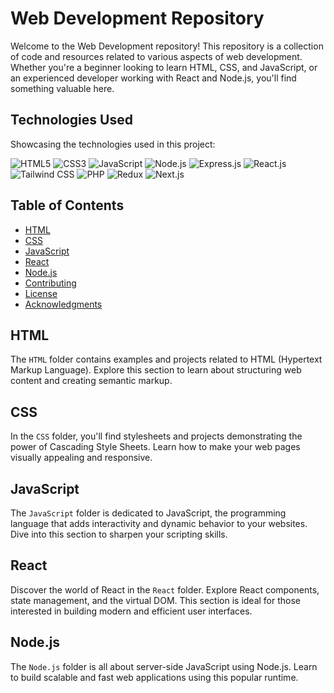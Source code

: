 # Web Development Repository

Welcome to the Web Development repository! This repository is a collection of code and resources related to various aspects of web development. Whether you're a beginner looking to learn HTML, CSS, and JavaScript, or an experienced developer working with React and Node.js, you'll find something valuable here.

## Technologies Used

Showcasing the technologies used in this project:

![HTML5](https://img.shields.io/badge/-HTML5-E34F26?style=flat-square&logo=html5&logoColor=white) ![CSS3](https://img.shields.io/badge/-CSS3-1572B6?style=flat-square&logo=css3&logoColor=white) ![JavaScript](https://img.shields.io/badge/-JavaScript-F7DF1E?style=flat-square&logo=javascript&logoColor=black) ![Node.js](https://img.shields.io/badge/-Node.js-339933?style=flat-square&logo=node.js&logoColor=white) ![Express.js](https://img.shields.io/badge/-Express.js-000000?style=flat-square&logo=express&logoColor=white) ![React.js](https://img.shields.io/badge/-React.js-61DAFB?style=flat-square&logo=react&logoColor=black) ![Tailwind CSS](https://img.shields.io/badge/-Tailwind%20CSS-38B2AC?style=flat-square&logo=tailwind-css&logoColor=white) ![PHP](https://img.shields.io/badge/-PHP-777BB4?style=flat-square&logo=php&logoColor=white) ![Redux](https://img.shields.io/badge/-Redux-764ABC?style=flat-square&logo=redux&logoColor=white) ![Next.js](https://img.shields.io/badge/-Next.js-000000?style=flat-square&logo=next.js&logoColor=white)

## Table of Contents

- [HTML](#html)
- [CSS](#css)
- [JavaScript](#javascript)
- [React](#react)
- [Node.js](#nodejs)
- [Contributing](#contributing)
- [License](#license)
- [Acknowledgments](#acknowledgments)

## HTML

The `HTML` folder contains examples and projects related to HTML (Hypertext Markup Language). Explore this section to learn about structuring web content and creating semantic markup.

## CSS

In the `CSS` folder, you'll find stylesheets and projects demonstrating the power of Cascading Style Sheets. Learn how to make your web pages visually appealing and responsive.

## JavaScript

The `JavaScript` folder is dedicated to JavaScript, the programming language that adds interactivity and dynamic behavior to your websites. Dive into this section to sharpen your scripting skills.

## React

Discover the world of React in the `React` folder. Explore React components, state management, and the virtual DOM. This section is ideal for those interested in building modern and efficient user interfaces.

## Node.js

The `Node.js` folder is all about server-side JavaScript using Node.js. Learn to build scalable and fast web applications using this popular runtime.

